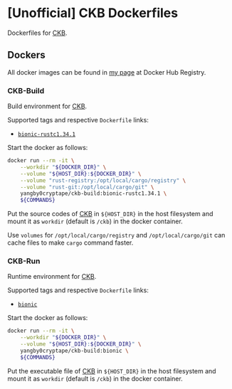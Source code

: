 # [Unofficial] CKB Dockerfiles

Dockerfiles for [CKB].

## Dockers

All docker images can be found in [my page][my-docker-hub-url] at Docker Hub
Registry.

### CKB-Build

Build environment for [CKB].

Supported tags and respective `Dockerfile` links:
  - [`bionic-rustc1.34.1`]

Start the docker as follows:

```bash
docker run --rm -it \
    --workdir "${DOCKER_DIR}" \
    --volume "${HOST_DIR}:${DOCKER_DIR}" \
    --volume "rust-registry:/opt/local/cargo/registry" \
    --volume "rust-git:/opt/local/cargo/git" \
    yangby0cryptape/ckb-build:bionic-rustc1.34.1 \
    ${COMMANDS}
```

Put the source codes of [CKB] in `${HOST_DIR}` in the host filesystem and mount
it as `workdir` (default is `/ckb`) in the docker container.

Use `volumes` for `/opt/local/cargo/registry` and `/opt/local/cargo/git` can
cache files to make `cargo` command faster.

### CKB-Run

Runtime environment for [CKB].

Supported tags and respective `Dockerfile` links:
  - [`bionic`]

Start the docker as follows:

```bash
docker run --rm -it \
    --workdir "${DOCKER_DIR}" \
    --volume "${HOST_DIR}:${DOCKER_DIR}" \
    yangby0cryptape/ckb-build:bionic \
    ${COMMANDS}
```

Put the executable file of [CKB] in `${HOST_DIR}` in the host filesystem and
mount it as `workdir` (default is `/ckb`) in the docker container.

[CKB]: https://github.com/nervosnetwork/ckb
[my-docker-hub-url]: https://hub.docker.com/u/yangby0cryptape/
[`bionic-rustc1.34.1`]: https://github.com/yangby-cryptape/ckb-dockerfiles/tree/master/ubuntu/bionic/build
[`bionic`]: https://github.com/yangby-cryptape/ckb-dockerfiles/tree/master/ubuntu/bionic/run
